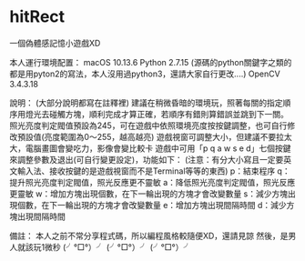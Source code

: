 # hitRect
一個偽體感記憶小遊戲XD

本人運行環境配置：
macOS 10.13.6
Python 2.7.15 (源碼的python關鍵字之類的都是用pyton2的寫法，本人沒用過python3，還請大家自行更改....)
OpenCV 3.4.3.18

說明：
(大部分說明都寫在註釋裡)
建議在稍微昏暗的環境玩，照著每關的指定順序用燈光去碰觸方塊，順利完成才算正確，若順序有錯則算錯誤並跳到下一關。
照光亮度判定閥值預設為245，可在遊戲中依照環境亮度按按鍵調整，也可自行修改預設值(亮度範圍為0～255，越高越亮)
遊戲視窗可調整大小，但建議不要拉太大，電腦畫圖會變吃力，影像會變比較卡
遊戲中可用「p q a w s e d」七個按鍵來調整參數及退出(可自行變更設定)，功能如下： (注意：有分大小寫且一定要英文輸入法、接收按鍵的是遊戲視窗而不是Terminal等等的東西)
p：結束程序
q：提升照光亮度判定閥值，照光反應更不靈敏
a：降低照光亮度判定閥值，照光反應更靈敏
w：增加方塊出現個數，在下一輪出現的方塊才會改變數量
s：減少方塊出現個數，在下一輪出現的方塊才會改變數量
e：增加方塊出現間隔時間
d：減少方塊出現間隔時間

備註：
本人之前不常分享程式碼，所以編程風格較隨便XD，還請見諒
然後，是男人就該玩1微秒 (╯°□°）╯ (╯°□°）╯ (╯°□°）╯
